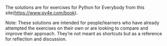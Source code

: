 The solutions are for exercises for Python for Everybody from this site(https://www.py4e.com/book).

Note: These solutions are intended for people/learners who have already attempted the exercises on their own or are looking to compare and improve their approach. They’re not meant as shortcuts but as a reference for reflection and discussion.
